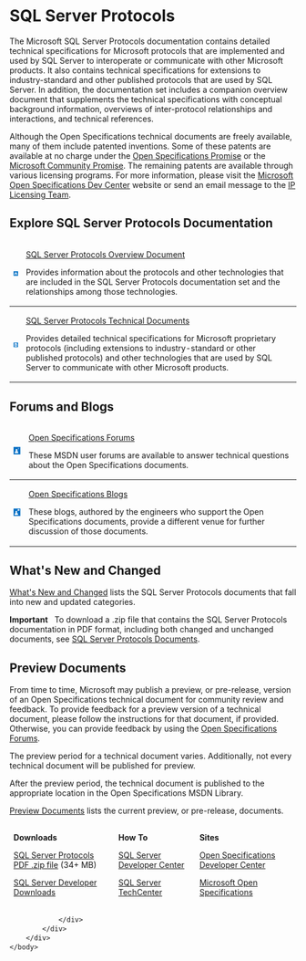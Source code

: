<html dir="LTR" xmlns:mshelp="http://msdn.microsoft.com/mshelp" xmlns:ddue="http://ddue.schemas.microsoft.com/authoring/2003/5" xmlns:xlink="http://www.w3.org/1999/xlink" xmlns:tool="http://www.microsoft.com/tooltip">
    <head>
        <meta http-equiv="Content-Type" content="text/html; CHARSET=utf-8"></meta>
        <meta name="save" content="history"></meta>
        <title>SQL Server Protocols</title>
        <xml>
            <mshelp:toctitle title="SQL Server Protocols"></mshelp:toctitle>
            <mshelp:rltitle title="SQL Server Protocols"></mshelp:rltitle>
            <mshelp:keyword index="A" term="f16558b2-4561-45be-89c9-6f9114514c97"></mshelp:keyword>
            <mshelp:attr name="DCSext.ContentType" value="open specification"></mshelp:attr>
            <mshelp:attr name="AssetID" value="f16558b2-4561-45be-89c9-6f9114514c97"></mshelp:attr>
            <mshelp:attr name="TopicType" value="kbRef"></mshelp:attr>
            <mshelp:attr name="DCSext.Title" value="SQL Server Protocols" />
        </xml>
    </head>
    <body>
        <div id="header">
            <h1 class="heading">SQL Server Protocols</h1>
        </div>
        <div id="mainSection">
            <div id="mainBody">
                <div id="allHistory" class="saveHistory"></div>
                <div id="sectionSection0" class="section" name="collapseableSection">
                    <p>The Microsoft SQL Server Protocols documentation contains
detailed technical specifications for Microsoft protocols that are implemented
and used by SQL Server to interoperate or communicate with other Microsoft
products. It also contains technical specifications for extensions to
industry-standard and other published protocols that are used by SQL Server. In
addition, the documentation set includes a companion overview document that
supplements the technical specifications with conceptual background
information, overviews of inter-protocol relationships and interactions, and
technical references.</p>

<p>Although the Open Specifications technical documents are
freely available, many of them include patented inventions. Some of these
patents are available at no charge under the <a href="http://go.microsoft.com/fwlink/?LinkId=214445">Open
Specifications Promise</a> or the <a href="http://go.microsoft.com/fwlink/?LinkId=214448">Microsoft
Community Promise</a>. The remaining patents are available through various
licensing programs. For more information, please visit the <a href="http://go.microsoft.com/fwlink/?LinkId=239969">Microsoft
Open Specifications Dev Center</a> website or send an email message to the <a href="mailto:%20protocol@microsoft.com">IP Licensing Team</a>.</p>

<h2>Explore SQL Server Protocols Documentation</h2>

<table>
 <thead>
  <tr>
   <td>
   <p><img id="Picture 3" src="MS-SQLPROTLP_files/image001.png"></p>
   </td>
   <td>
   <p><a href="f70b3936-14e4-4b43-b242-acbb527328c5.html">SQL
   Server Protocols Overview Document</a></p>
   <p>Provides information about the protocols and other
   technologies that are included in the SQL Server Protocols documentation set
   and the relationships among those technologies.</p>
   </td>
  </tr>
 </thead>
 <tr>
  <td>
  <p><img id="Picture 4" src="MS-SQLPROTLP_files/image002.png"></p>
  </td>
  <td>
  <p><a href="3432cb95-3f91-446d-86d7-b9ea0816464e.html">SQL
  Server Protocols Technical Documents</a></p>
  <p>Provides detailed technical specifications for
  Microsoft proprietary protocols (including extensions to industry-standard or
  other published protocols) and other technologies that are used by SQL Server
  to communicate with other Microsoft products.</p>
  </td>
 </tr>
</table>

<h2>Forums and Blogs</h2>

<table>
 <thead>
  <tr>
   <td>
   <p><img id="Picture 5" src="MS-SQLPROTLP_files/image003.png"></p>
   </td>
   <td>
   <p><a href="http://go.microsoft.com/fwlink/?LinkId=392939">Open
   Specifications Forums</a></p>
   <p>These MSDN user forums are available to answer
   technical questions about the Open Specifications documents.</p>
   </td>
  </tr>
 </thead>
 <tr>
  <td>
  <p><img id="Picture 6" src="MS-SQLPROTLP_files/image004.png"></p>
  </td>
  <td>
  <p><a href="http://go.microsoft.com/fwlink/?LinkId=392942">Open Specifications Blogs</a></p>
  <p>These blogs, authored by the engineers who support the
  Open Specifications documents, provide a different venue for further
  discussion of those documents.</p>
  </td>
 </tr>
</table>

<h2>What's New and Changed</h2>

<p><a href="2efaa6c9-699e-4e2c-9ea7-d342ad51a988.html">What's
New and Changed</a> lists the SQL Server Protocols documents that fall into new
and updated categories.</p>

<p><b>Important</b>   To download a .zip file that contains the
SQL Server Protocols documentation in PDF format, including both changed and
unchanged documents, see <a href="http://go.microsoft.com/fwlink/?LinkId=120223">SQL
Server Protocols Documents</a>.</p>

<h2>Preview Documents</h2>

<p>From time to time, Microsoft may publish a preview, or
pre-release, version of an Open Specifications technical document for community
review and feedback. To provide feedback for a preview version of a technical
document, please follow the instructions for that document, if provided.
Otherwise, you can provide feedback by using the <a href="http://social.msdn.microsoft.com/forums/en-us/category/openspecifications/">Open
Specifications Forums</a>.</p>

<p>The preview period for a technical document varies.
Additionally, not every technical document will be published for preview.</p>

<p>After the preview period, the technical document is
published to the appropriate location in the Open Specifications MSDN Library. </p>

<p><a href="https://msdn.microsoft.com/en-us/library/mt826190.aspx">Preview Documents</a>
lists the current preview, or pre-release, documents.</p>

<p> </p>

<table>
 <thead>
  <tr>
   <td>
   <p><b>Downloads</b></p>
   <p><a href="http://go.microsoft.com/fwlink/?LinkId=120223">SQL
   Server Protocols PDF .zip file</a> (34+ MB)</p>
   <p><a href="http://go.microsoft.com/fwlink/?LinkID=149256">SQL
   Server Developer Downloads</a></p>
   </td>
   <td>
   <p><b>How To</b></p>
   <p><a href="http://go.microsoft.com/fwlink/?LinkID=282009">SQL
   Server Developer Center</a></p>
   <p><a href="http://go.microsoft.com/fwlink/?LinkID=296464">SQL
   Server TechCenter</a></p>
   </td>
   <td>
   <p><b>Sites</b></p>
   <p><a href="http://msdn.microsoft.com/en-us/openspecifications/default.aspx">Open Specifications Developer Center</a></p>
   <p><a href="http://go.microsoft.com/fwlink/?LinkId=239969">Microsoft
   Open Specifications</a></p>
   </td>
  </tr>
 </thead>
</table>

<p> </p>


                </div>
            </div>
        </div>
    </body>
</html>